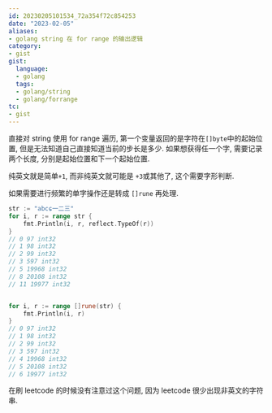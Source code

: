```yaml
---
id: 20230205101534_72a354f72c854253
date: "2023-02-05"
aliases:
- golang string 在 for range 的输出逻辑
category:
- gist
gist:
  language:
  - golang
  tags:
  - golang/string
  - golang/forrange
tc:
- gist
---
```


直接对 string 使用 for range 遍历, 第一个变量返回的是字符在`[]byte`中的起始位置, 但是无法知道自己直接知道当前的步长是多少.
如果想获得任一个字, 需要记录两个长度, 分别是起始位置和下一个起始位置.

纯英文就是简单`+1`, 而非纯英文就可能是 `+3`或其他了, 这个需要字形判断.

如果需要进行频繁的单字操作还是转成 `[]rune` 再处理.

```go
str := "abcɕ一二三"
for i, r := range str {
    fmt.Println(i, r, reflect.TypeOf(r))
}
// 0 97 int32
// 1 98 int32
// 2 99 int32
// 3 597 int32
// 5 19968 int32
// 8 20108 int32
// 11 19977 int32


for i, r := range []rune(str) {
    fmt.Println(i, r)
}
// 0 97 int32
// 1 98 int32
// 2 99 int32
// 3 597 int32
// 4 19968 int32
// 5 20108 int32
// 6 19977 int32
```

在刷 leetcode 的时候没有注意过这个问题, 因为 leetcode 很少出现非英文的字符串.